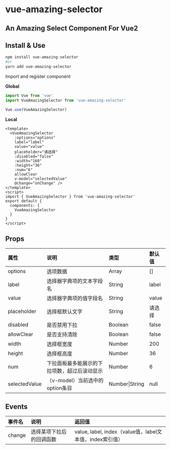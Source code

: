 # vue-amazing-selector

## An Amazing Select Component For Vue2

## Install & Use

```sh
npm install vue-amazing-selector
#or
yarn add vue-amazing-selector
```

Import and register component

**Global**

```js
import Vue from 'vue'
import VueAmazingSelector from 'vue-amazing-selector'

Vue.use(VueAmazingSelector)
```

**Local**

```vue
<template>
  <VueAmazingSelector
    :options="options"
    label="label"
    value="value"
    placeholder="请选择"
    :disabled="false"
    :width="160"
    :height="36"
    :num="6"
    allowClear
    v-model="selectedValue"
    @change="onChange" />
</template>
<script>
import { VueAmazingSelector } from 'vue-amazing-selector'
export default {
  components: {
    VueAmazingSelector
  }
}
</script>
```

## Props

| 属性 | 说明 | 类型 | 默认值 |
| :--- | :--- | :--- | :--- |
options | 选项数据 | Array | []
label | 选择器字典项的文本字段名 | String | label
value | 选择器字典项的值字段名 | String | value
placeholder | 选择框默认文字 | String | 请选择
disabled | 是否禁用下拉 | Boolean | false
allowClear | 是否支持清除 | Boolean | false
width | 选择框宽度 | Number | 200
height | 选择框高度 | Number | 36
num | 下拉面板最多能展示的下拉项数，超过后滚动显示 | Number | 6
selectedValue | （v-model）当前选中的option条目 | Number\|String | null

## Events

事件名 | 说明 | 返回值
:--- | :--- | :---
change | 选择某项下拉后的回调函数 | value, label, index（value值，label文本值，index索引值）
